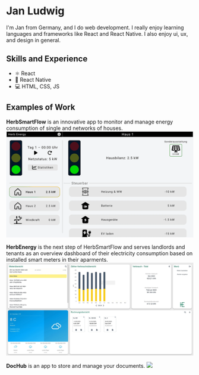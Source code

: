 # Jan Ludwig
I'm Jan from Germany, and I do web development. I really enjoy learning languages and frameworks like React and React Native. I also enjoy ui, ux, and design in general. 

## Skills and Experience
* ⚛ React
* 📱 React Native
* 💻 HTML, CSS, JS

## Examples of Work
**HerbSmartFlow** is an innovative app to monitor and manage energy consumption of single and networks of houses.
<img src="https://github.com/LudenFlex/LudenFlex/blob/main/Komplette_UbersichtHerbXMas.webp?raw=true" />



**HerbEnergy** is the next step of HerbSmartFlow and serves landlords and tenants as an overview dashboard of their electricity consumption based on installed smart meters in their aparments.
<img src="https://github.com/LudenFlex/LudenFlex/blob/main/Ubersicht_AllgemeinHerbEnergy.webp?raw=true" />



**DocHub** is an app to store and manage your documents.
<img src="https://github.com/LudenFlex/LudenFlex/blob/main/dochubübersicht.webp?raw=true" />

